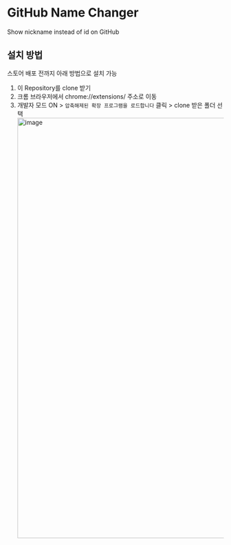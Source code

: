 # GitHub Name Changer

Show nickname instead of id on GitHub

## 설치 방법

스토어 배포 전까지 아래 방법으로 설치 가능

1. 이 Repository를 clone 받기
2. 크롬 브라우저에서 chrome://extensions/ 주소로 이동
3. 개발자 모드 ON > `압축해제된 확장 프로그램을 로드합니다` 클릭 > clone 받은 폴더 선택
   <img width="975" alt="image" src="https://user-images.githubusercontent.com/132436983/237005303-c90cf6b9-39d3-4fbb-8bd4-3748e16e7996.png">
